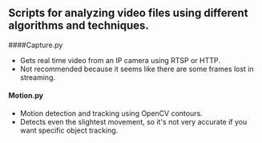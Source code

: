 Scripts for analyzing video files using different algorithms and techniques.
-

####Capture.py
- Gets real time video from an IP camera using RTSP or HTTP. 
- Not recommended because it seems like there are some frames lost in streaming.

#### Motion.py
- Motion detection and tracking using OpenCV contours.
- Detects even the slightest movement, so it's not very accurate if you want specific object tracking.
